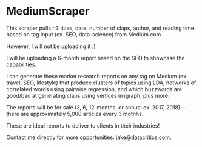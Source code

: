 # MediumScraper
This scraper pulls h3 titles, date, number of claps, author, and reading time based on tag input (ex. SEO, data-science) from Medium.com

However, I will not be uploading it :)

I will be uploading a 6-month report based on the SEO to showcase the capabilities.

I can generate these market research reports on any tag on Medium (ex. travel, SEO, lifestyle) that produce clusters of topics using LDA, networks of correlated words using pairwise regression, and which buzzwords are good/bad at generating claps using vertices in igraph, plus more.

The reports will be for sale (3, 6, 12-months, or annual ex. 2017, 2018) -- there are approximately 5,000 articles every 3 motnhs.

These are ideal reports to deliver to clients in their industries!

Contact me directly for more opportunities: jake@datacritics.com.
